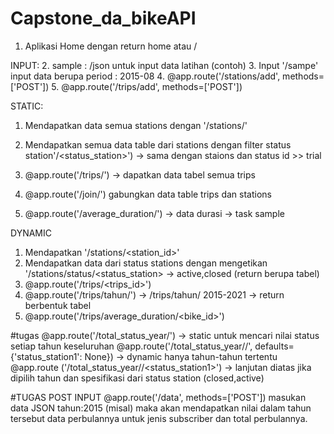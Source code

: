 # Capstone_da_bikeAPI

1. Aplikasi Home dengan return home atau /

INPUT:
2. sample : /json untuk input data latihan (contoh)
3. Input '/sampe' input data berupa period : 2015-08
4. @app.route('/stations/add', methods=['POST']) 
5. @app.route('/trips/add', methods=['POST']) 

STATIC:
1. Mendapatkan data semua stations dengan '/stations/'

3. Mendapatkan semua data table dari stations dengan filter status station'/<status_station>') -> sama dengan staions dan status id >> trial
4. @app.route('/trips/') -> dapatkan data tabel semua trips
5. @app.route('/join/') gabungkan data table trips dan stations
6. @app.route('/average_duration/') -> data durasi -> task sample 

DYNAMIC
1. Mendapatkan '/stations/<station_id>'
2. Mendapatkan data dari status stations dengan mengetikan '/stations/status/<status_station> -> active,closed (return berupa tabel)
3. @app.route('/trips/<trips_id>')
4. @app.route('/trips/tahun/<tahun>') -> /trips/tahun/ 2015-2021 -> return berbentuk tabel 
5. @app.route('/trips/average_duration/<bike_id>')


#tugas
@app.route('/total_status_year/') -> static untuk mencari nilai status setiap tahun keseluruhan
@app.route('/total_status_year/<tahun>/', defaults={'status_station1': None}) -> dynamic hanya tahun-tahun tertentu
@app.route ('/total_status_year/<tahun>/<status_station1>') -> lanjutan diatas jika dipilih tahun dan spesifikasi dari status station (closed,active)

#TUGAS POST INPUT
@app.route('/data', methods=['POST']) 
    masukan data JSON tahun:2015 (misal) maka akan mendapatkan nilai dalam tahun tersebut data perbulannya untuk jenis subscriber dan total perbulannya.
